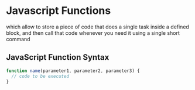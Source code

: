 # Javascript Functions

which allow to store a piece of code that does a single task inside a defined block, and then call that code whenever you need it using a single short command

## JavaScript Function Syntax

```javascript
function name(parameter1, parameter2, parameter3) {
  // code to be executed
}
```
